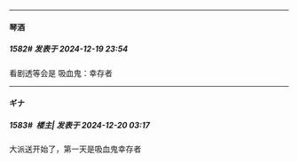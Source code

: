 ﻿
*****

####  琴酒  
##### 1582#       发表于 2024-12-19 23:54

看剧透等会是 吸血鬼：幸存者


*****

####  ギナ  
##### 1583#         楼主| 发表于 2024-12-20 03:17

大派送开始了，第一天是吸血鬼幸存者

